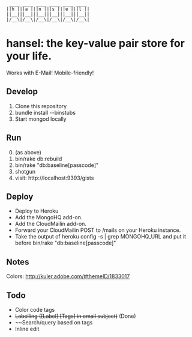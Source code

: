      ____ ____ ____ ____ ____ ____
    ||h |||a |||n |||s |||e |||l ||
    ||__|||__|||__|||__|||__|||__||
    |/__\|/__\|/__\|/__\|/__\|/__\|

hansel: the key-value pair store for your life.
===============================================

Works with E-Mail! Mobile-friendly!

Develop
-------
1. Clone this repository
2. bundle install --binstubs
3. Start mongod locally

Run
---
0. (as above)
1. bin/rake db:rebuild
2. bin/rake "db:baseline\[passcode\]"
3. shotgun
4. visit: http://localhost:9393/gists

Deploy
------
- Deploy to Heroku
- Add the MongoHQ add-on.
- Add the CloudMailin add-on.
- Forward your CloudMailin POST to /mails on your Heroku instance.
- Take the output of heroku config -s | grep MONGOHQ_URL
  and put it before bin/rake "db:baseline[passcode]"



Notes
-----
Colors: http://kuler.adobe.com/#themeID/1833017

Todo
----
- Color code tags
- ~~Labelling ([Label] [Tags] in email subject)~~ (Done)
- ~~Search/query based on tags
- Inline edit
